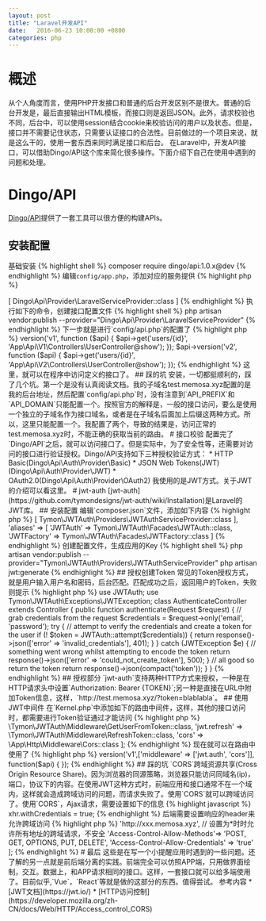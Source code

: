 ```yaml
---
layout: post
title: "Laravel开发API"
date:   2016-06-23 10:00:00 +0800
categories: php
---
```

# 概述
从个人角度而言，使用PHP开发接口和普通的后台开发区别不是很大。普通的后台开发是，最后直接输出HTML模板，而接口则是返回JSON。此外，请求校验也不同，后台中，可以使用session结合cookie来校验访问的用户以及状态。但是，接口并不需要记住状态，只需要认证接口的合法性。目前做过的一个项目来说，就是这么干的，使用一套东西来同时满足接口和后台。
在Laravel中，开发API接口，可以借助Dingo/API这个库来简化很多操作。下面介绍下自己在使用中遇到的问题和处理。

# Dingo/API
[Dingo/API](https://github.com/dingo/api)提供了一套工具可以很方便的构建APIs。

## 安装配置
基础安装
{% highlight shell %}
composer require dingo/api:1.0.x@dev
{% endhighlight %}
编辑`config/app.php`，添加对应的服务提供
{% highlight php %}
<?php
'providers' => [
    Dingo\Api\Provider\LaravelServiceProvider::class
]
{% endhighlight %}
执行如下的命令，创建接口配置文件
{% highlight shell %}
php artisan vendor:publish --provider="Dingo\Api\Provider\LaravelServiceProvider"
{% endhighlight %}
下一步就是进行`config/api.php`的配置了
{% highlight php %}
<?php
API_STANDARDS_TREE=vnd // 项目环境
API_SUBTYPE=myqpp // 子类型，全部小写
API_PREFIX=api // URL前缀
API_DOMAIN=test.memosa.xyz // 接口的域名
API_VERSION=v1 // 接口版本
...
{% endhighlight %}

## 接口路由
为了不混淆其他项目的路由，Dingo提供了自己的路由包。首先，必须实例化路由对象
{% highlight php %}
<?php
$api = app('Dingo\Api\Routing\Router');
{% endhighlight %}
Dingo根据版本来进行分组。所以，典型的例子就是
{% highlight php %}
<?php
$api->version('v1', function ($api) {
    $api->get('users/{id}', 'App\Api\V1\Controllers\UserController@show');
});
$api->version('v2', function ($api) {
    $api->get('users/{id}', 'App\Api\V2\Controllers\UserController@show');
});
{% endhighlight %}
这里，就可以在程序中访问定义的接口了。

## 踩的坑
安装，一切都挺顺利的，踩了几个坑。第一个是没有认真阅读文档。我的子域名test.memosa.xyz配置的是我的后台地址，然后配置`config/api.php`时，没有注意到`API_PREFIX`和`API_DOMAIN`只能配置一个。按照官方的解释是，一般的接口访问，要么是使用一个独立的子域名作为接口域名，或者是在子域名后面加上后缀这两种方式。所以，这里只能配置一个。我配置了两个，导致的结果是，访问正常的test.memosa.xyz时，不能正确的获取当前的路由。

# 接口校验
配置完了`Dingo/API`之后，就可以访问接口了。但是实际中，为了安全性等，还需要对访问的接口进行验证授权。Dingo/API支持如下三种授权验证方式：

* HTTP Basic(Dingo\Api\Auth\Provider\Basic)
* JSON Web Tokens(JWT)(Dingo\Api\Auth\Provider\JWT)
* OAuth2.0(Dingo\Api\Auth\Provider\OAuth2)

我使用的是JWT方式。关于JWT的介绍可以看这里。

# jwt-auth
[jwt-auth](https://github.com/tymondesigns/jwt-auth/wiki/Installation)是Laravel的JWT库。

## 安装配置
编辑`composer.json`文件，添加如下内容
{% highlight php %}
<?php
"require": {
    "tymon/jwt-auth": "0.5.*"
}
{% endhighlight %}
接着，执行composer更新
{% highlight shell %}
composer update
{% endhighlight %}
安装完成之后，同样的，在`config/app.php`中添加服务提供，修改类的别名
{% highlight php %}
<?php
'providers' => [
    Tymon\JWTAuth\Providers\JWTAuthServiceProvider::class
],
'aliases' => [
    'JWTAuth' => Tymon\JWTAuth\Facades\JWTAuth::class,
    'JWTFactory' => Tymon\JWTAuth\Facades\JWTFactory::class
]
{% endhighlight %}
创建配置文件，生成应用的Key
{% highlight shell %}
php artisan vendor:publish --provider="Tymon\JWTAuth\Providers\JWTAuthServiceProvider"
php artisan jwt:generate
{% endhighlight %}

## 授权创建Token
常见的Token授权方式，就是用户输入用户名和密码，后台匹配。匹配成功之后，返回用户的Token，失败则提示
{% highlight php %}
use JWTAuth;
use Tymon\JWTAuth\Exceptions\JWTException;

class AuthenticateController extends Controller
{
    public function authenticate(Request $request)
    {
        // grab credentials from the request
        $credentials = $request->only('email', 'password');

        try {
            // attempt to verify the credentials and create a token for the user
            if (! $token = JWTAuth::attempt($credentials)) {
                return response()->json(['error' => 'invalid_credentials'], 401);
            }
        } catch (JWTException $e) {
            // something went wrong whilst attempting to encode the token
            return response()->json(['error' => 'could_not_create_token'], 500);
        }

        // all good so return the token
        return response()->json(compact('token'));
    }
}
{% endhighlight %}

## 授权部分
`jwt-auth`支持两种HTTP方式来授权，一种是在HTTP请求头中设置`Authorization: Bearer {TOKEN}`;另一种是直接在URL中附加Token信息，这样，`http://test.memosa.xyz/?token=blablabla`。

## 使用JWT中间件
在`Kernel.php`中添加如下的路由中间件，这样，其他的接口访问时，都需要进行Token验证通过才能访问
{% highlight php %}
<?php
protected $routeMiddleware = [
    'jwt.auth' => \Tymon\JWTAuth\Middleware\GetUserFromToken::class,
    'jwt.refresh' => \Tymon\JWTAuth\Middleware\RefreshToken::class,
    'cors' => \App\Http\Middleware\Cors::class
];
{% endhighlight %}
现在就可以在路由中使用了
{% highlight php %}
<?php
$api->version('v1',['middleware' => ['jwt.auth', 'cors']], function($api) {
});
{% endhighlight %}

## 踩的坑
`CORS`跨域资源共享(Cross Origin Resource Share)。因为浏览器的同源策略，浏览器只能访问同域名(ip)，端口，协议下的内容。在使用JWT这种方式时，前端应用和接口通常不在一个域内，这样就会造成跨域访问的问题，而请求失败了。使用`CORS`就可以跨域访问了。使用`CORS`，Ajax请求，需要设置如下的信息
{% highlight javascript %}
xhr.withCredentials = true;
{% endhighlight %}
后端需要设置响应的header来允许跨域访问
{% highlight php %}
<?php
$headers = [
    'Access-Control-Allow-Origin' => 'http://xxx.memosa.xyz', // 设置为*时时允许所有地址的跨域请求，不安全
    'Access-Control-Allow-Methods'=> 'POST, GET, OPTIONS, PUT, DELETE',
    'Access-Control-Allow-Credentials' => 'true'
];
{% endhighlight %}

# 最后
这些是在写一个小提醒应用时遇到的一些问题。还了解的另一点就是前后端分离的实践。前端完全可以仿照APP端，只用做界面绘制，交互。数据上，和APP请求相同的接口。这样，一套接口就可以给多端使用了。目前似乎,`Vue`，`React`等就是做的这部分的东西。值得尝试。

参考内容

* [JWT文档](https://jwt.io/)
* [HTTP访问控制](https://developer.mozilla.org/zh-CN/docs/Web/HTTP/Access_control_CORS)
